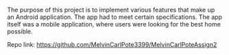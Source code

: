 The purpose of this project is to implement various features that make up
an Android application. The app had to meet certain specifications. The app itself
was a mobile application, where users were looking for the best home possible. 

Repo link: https://github.com/MelvinCarlPote3399/MelvinCarlPoteAssign2
